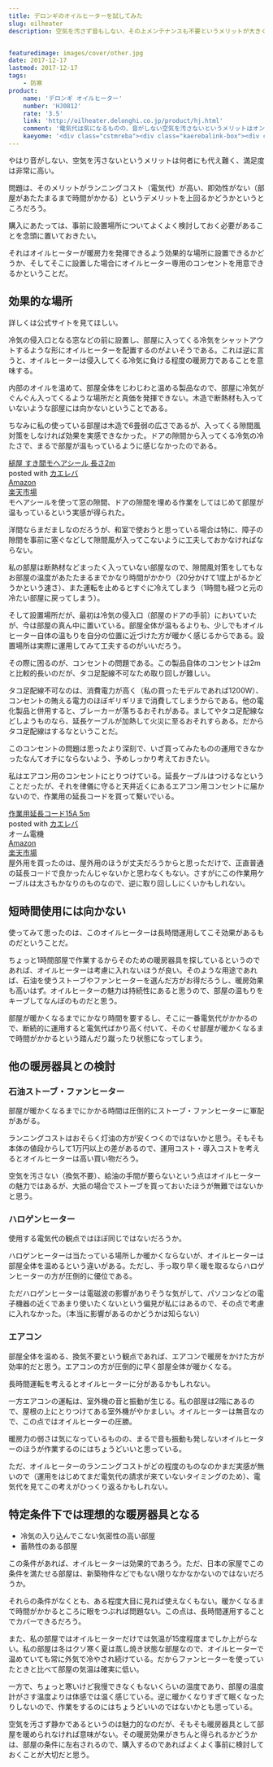 ```yaml
---
title: デロンギのオイルヒーターを試してみた
slug: oilheater
description: 空気を汚さず音もしない、その上メンテナンスも不要というメリットが大きく、満足度は非常に高い。ただ、暖房力が弱い、使っているけど若干寒いという点には目をつぶっているのが正直なところである。


featuredimage: images/cover/other.jpg
date: 2017-12-17
lastmod: 2017-12-17
tags: 
    - 防寒
product:
    name: 'デロンギ オイルヒーター'
    number: 'HJ0812'
    rate: '3.5'
    link: 'http://oilheater.delonghi.co.jp/product/hj.html'
    comment: '電気代は気になるものの、音がしない空気を汚さないというメリットはオンリーワン'
    kaeyome: '<div class="cstmreba"><div class="kaerebalink-box"><div class="kaerebalink-image"><a href="http://www.amazon.co.jp/exec/obidos/ASIN/B01508CMQ6/illusionspace-22/" target="_blank" rel="nofollow" ><img src="https://images-fe.ssl-images-amazon.com/images/I/412KcIcKdML._SL160_.jpg" style="border: none;" /></a></div><div class="kaerebalink-info"><div class="kaerebalink-name"><a href="http://www.amazon.co.jp/exec/obidos/ASIN/B01508CMQ6/illusionspace-22/" target="_blank" rel="nofollow" >デロンギ オイルヒーター サーマルカットフィン8枚 【8~10畳用】 HJ0812</a><div class="kaerebalink-powered-date">posted with <a href="http://kaereba.com" rel="nofollow" target="_blank">カエレバ</a></div></div><div class="kaerebalink-detail"> DeLonghi (デロンギ) 2015-09-01    </div><div class="kaerebalink-link1"><div class="shoplinkamazon"><a href="http://www.amazon.co.jp/gp/search?keywords=%E3%83%87%E3%83%AD%E3%83%B3%E3%82%AE%E3%80%80%E3%82%AA%E3%82%A4%E3%83%AB%E3%83%92%E3%83%BC%E3%82%BF%E3%83%BC%E3%80%80HJ0812&__mk_ja_JP=%E3%82%AB%E3%82%BF%E3%82%AB%E3%83%8A&tag=illusionspace-22" target="_blank" rel="nofollow" >Amazon</a></div><div class="shoplinkrakuten"><a href="https://hb.afl.rakuten.co.jp/hgc/11b85a2b.54f625b8.11b85a2c.594e2eba/?pc=http%3A%2F%2Fsearch.rakuten.co.jp%2Fsearch%2Fmall%2F%25E3%2583%2587%25E3%2583%25AD%25E3%2583%25B3%25E3%2582%25AE%25E3%2580%2580%25E3%2582%25AA%25E3%2582%25A4%25E3%2583%25AB%25E3%2583%2592%25E3%2583%25BC%25E3%2582%25BF%25E3%2583%25BC%25E3%2580%2580HJ0812%2F-%2Ff.1-p.1-s.1-sf.0-st.A-v.2%3Fx%3D0%26scid%3Daf_ich_link_urltxt%26m%3Dhttp%3A%2F%2Fm.rakuten.co.jp%2F" target="_blank" rel="nofollow" >楽天市場</a></div></div></div><div class="booklink-footer"></div></div></div>'
---
```


やはり音がしない、空気を汚さないというメリットは何者にも代え難く、満足度は非常に高い。

問題は、そのメリットがランニングコスト（電気代）が高い、即効性がない（部屋があたたまるまで時間がかかる）というデメリットを上回るかどうかというところだろう。

購入にあたっては、事前に設置場所についてよくよく検討しておく必要があることを念頭に置いておきたい。

それはオイルヒーターが暖房力を発揮できるよう効果的な場所に設置できるかどうか、そしてそこに設置した場合にオイルヒーター専用のコンセントを用意できるかということだ。


## 効果的な場所


詳しくは公式サイトを見てほしい。

冷気の侵入口となる窓などの前に設置し、部屋に入ってくる冷気をシャットアウトするような形にオイルヒーターを配置するのがよいそうである。これは逆に言うと、オイルヒーターは侵入してくる冷気に負ける程度の暖房力であることを意味する。

内部のオイルを温めて、部屋全体をじわじわと温める製品なので、部屋に冷気がぐんぐん入ってくるような場所だと真価を発揮できない。木造で断熱材も入っていないような部屋には向かないということである。

ちなみに私の使っている部屋は木造で6畳弱の広さであるが、入ってくる隙間風対策をしなければ効果を実感できなかった。ドアの隙間から入ってくる冷気の冷たさで、まるで部屋が温もっているように感じなかったのである。

<div class="cstmreba">
<div class="kaerebalink-box">
<div class="kaerebalink-image"><a href="http://www.amazon.co.jp/exec/obidos/ASIN/B01L146IC2/illusionspace-22/" target="_blank" rel="nofollow" ><img alt=""  src="https://images-fe.ssl-images-amazon.com/images/I/51mcKRtXFfL._SL160_.jpg" style="border: none;" /></a></div>
<div class="kaerebalink-info">
<div class="kaerebalink-name"><a href="http://www.amazon.co.jp/exec/obidos/ASIN/B01L146IC2/illusionspace-22/" target="_blank" rel="nofollow" >槌屋 すき間モヘアシール 長さ2m</a>

<div class="kaerebalink-powered-date">posted with <a href="http://kaereba.com" rel="nofollow" target="_blank">カエレバ</a></div>
</div>
<div class="kaerebalink-detail"></div>
<div class="kaerebalink-link1">
<div class="shoplinkamazon"><a href="http://www.amazon.co.jp/gp/search?keywords=%E3%83%A2%E3%83%98%E3%82%A2%E3%82%B7%E3%83%BC%E3%83%AB&#038;__mk_ja_JP=%E3%82%AB%E3%82%BF%E3%82%AB%E3%83%8A&#038;tag=illusionspace-22" target="_blank" rel="nofollow" >Amazon</a></div>
<div class="shoplinkrakuten"><a href="https://hb.afl.rakuten.co.jp/hgc/11b85a2b.54f625b8.11b85a2c.594e2eba/?pc=http%3A%2F%2Fsearch.rakuten.co.jp%2Fsearch%2Fmall%2F%25E3%2583%25A2%25E3%2583%2598%25E3%2582%25A2%25E3%2582%25B7%25E3%2583%25BC%25E3%2583%25AB%2F-%2Ff.1-p.1-s.1-sf.0-st.A-v.2%3Fx%3D0%26scid%3Daf_ich_link_urltxt%26m%3Dhttp%3A%2F%2Fm.rakuten.co.jp%2F" target="_blank" rel="nofollow" >楽天市場</a></div>
</div>
</div>
<div class="booklink-footer"></div>
</div>
</div>
モヘアシールを使って窓の隙間、ドアの隙間を埋める作業をしてはじめて部屋が温もっているという実感が得られた。

洋間ならまだましなのだろうが、和室で使おうと思っている場合は特に、障子の隙間を事前に塞ぐなどして隙間風が入ってこないように工夫しておかなければならない。

私の部屋は断熱材などまったく入っていない部屋なので、隙間風対策をしてもなお部屋の温度があたたまるまでかなり時間がかかり（20分かけて1度上がるかどうかという速さ）、また運転を止めるとすぐに冷えてしまう（1時間も経つと元の冷たい部屋に戻ってしまう）。

そして設置場所だが、最初は冷気の侵入口（部屋のドアの手前）においていたが、今は部屋の真ん中に置いている。部屋全体が温もるよりも、少しでもオイルヒーター自体の温もりを自分の位置に近づけた方が暖かく感じるからである。設置場所は実際に運用してみて工夫するのがいいだろう。

その際に困るのが、コンセントの問題である。この製品自体のコンセントは2mと比較的長いのだが、タコ足配線不可なため取り回しが難しい。

タコ足配線不可なのは、消費電力が高く（私の買ったモデルであれば1200W）、コンセントの賄える電力のほぼギリギリまで消費してしまうからである。他の電化製品と併用すると、ブレーカーが落ちるおそれがある。ましてやタコ足配線などしようものなら、延長ケーブルが加熱して火災に至るおそれすらある。だからタコ足配線はするなということだ。

このコンセントの問題は思ったより深刻で、いざ買ってみたものの運用できなかったなんてオチにならないよう、予めしっかり考えておきたい。

私はエアコン用のコンセントにとりつけている。延長ケーブルはつけるなということだったが、それを律儀に守ると天井近くにあるエアコン用コンセントに届かないので、作業用の延長コードを買って繋いでいる。

<div class="cstmreba">
<div class="kaerebalink-box">
<div class="kaerebalink-image"><a href="http://www.amazon.co.jp/exec/obidos/ASIN/B00RMPHXWE/illusionspace-22/" target="_blank" rel="nofollow" ><img alt=""  src="https://images-fe.ssl-images-amazon.com/images/I/5186pQD9DWL._SL160_.jpg" style="border: none;" /></a></div>
<div class="kaerebalink-info">
<div class="kaerebalink-name"><a href="http://www.amazon.co.jp/exec/obidos/ASIN/B00RMPHXWE/illusionspace-22/" target="_blank" rel="nofollow" >作業用延長コード15A 5m</a>

<div class="kaerebalink-powered-date">posted with <a href="http://kaereba.com" rel="nofollow" target="_blank">カエレバ</a></div>
</div>
<div class="kaerebalink-detail"> オーム電機     </div>
<div class="kaerebalink-link1">
<div class="shoplinkamazon"><a href="http://www.amazon.co.jp/gp/search?keywords=%E4%BD%9C%E6%A5%AD%E7%94%A8%E5%BB%B6%E9%95%B7%E3%82%B3%E3%83%BC%E3%83%89&#038;__mk_ja_JP=%E3%82%AB%E3%82%BF%E3%82%AB%E3%83%8A&#038;tag=illusionspace-22" target="_blank" rel="nofollow" >Amazon</a></div>
<div class="shoplinkrakuten"><a href="https://hb.afl.rakuten.co.jp/hgc/11b85a2b.54f625b8.11b85a2c.594e2eba/?pc=http%3A%2F%2Fsearch.rakuten.co.jp%2Fsearch%2Fmall%2F%25E4%25BD%259C%25E6%25A5%25AD%25E7%2594%25A8%25E5%25BB%25B6%25E9%2595%25B7%25E3%2582%25B3%25E3%2583%25BC%25E3%2583%2589%2F-%2Ff.1-p.1-s.1-sf.0-st.A-v.2%3Fx%3D0%26scid%3Daf_ich_link_urltxt%26m%3Dhttp%3A%2F%2Fm.rakuten.co.jp%2F" target="_blank" rel="nofollow" >楽天市場</a></div>
</div>
</div>
<div class="booklink-footer"></div>
</div>
</div>
屋外用を買ったのは、屋外用のほうが丈夫だろうからと思っただけで、正直普通の延長コードで良かったんじゃないかと思わなくもない。さすがにこの作業用ケーブルは太さもかなりのものなので、逆に取り回ししにくいかもしれない。


## 短時間使用には向かない


使ってみて思ったのは、このオイルヒーターは長時間運用してこそ効果があるものだということだ。

ちょっと1時間部屋で作業するからそのための暖房器具を探しているというのであれば、オイルヒーターは考慮に入れないほうが良い。そのような用途であれば、石油を使うストーブやファンヒーターを選んだ方がお得だろうし、暖房効果も高いはず。オイルヒーターの魅力は持続性にあると思うので、部屋の温もりをキープしてなんぼのものだと思う。

部屋が暖かくなるまでにかなり時間を要するし、そこに一番電気代がかかるので、断続的に運用すると電気代ばかり高く付いて、そのくせ部屋が暖かくなるまで時間がかかるという踏んだり蹴ったり状態になってしまう。


## 他の暖房器具との検討



### 石油ストーブ・ファンヒーター


部屋が暖かくなるまでにかかる時間は圧倒的にストーブ・ファンヒーターに軍配があがる。

ランニングコストはおそらく灯油の方が安くつくのではないかと思う。そもそも本体の値段からして1万円以上の差があるので、運用コスト・導入コストを考えるとオイルヒーターは高い買い物だろう。

空気を汚さない（換気不要）、給油の手間が要らないという点はオイルヒーターの魅力ではあるが、大抵の場合でストーブを買っておいたほうが無難ではないかと思う。


### ハロゲンヒーター


使用する電気代の観点ではほぼ同じではないだろうか。

ハロゲンヒーターは当たっている場所しか暖かくならないが、オイルヒーターは部屋全体を温めるという違いがある。ただし、手っ取り早く暖を取るならハロゲンヒーターの方が圧倒的に優位である。

ただハロゲンヒーターは電磁波の影響がありそうな気がして、パソコンなどの電子機器の近くであまり使いたくないという偏見が私にはあるので、その点で考慮に入れなかった。（本当に影響があるのかどうかは知らない）


### エアコン


部屋全体を温める、換気不要という観点であれば、エアコンで暖房をかけた方が効率的だと思う。エアコンの方が圧倒的に早く部屋全体が暖かくなる。

長時間運転を考えるとオイルヒーターに分があるかもしれない。

一方エアコンの運転は、室外機の音と振動が生じる。私の部屋は2階にあるので、屋根の上にとりつけてある室外機がやかましい。オイルヒーターは無音なので、この点ではオイルヒーターの圧勝。

暖房力の弱さは気になっているものの、まるで音も振動も発しないオイルヒーターのほうが作業するのにはちょうどいいと思っている。

ただ、オイルヒーターのランニングコストがどの程度のものなのかまだ実感が無いので（運用をはじめてまだ電気代の請求が来ていないタイミングのため）、電気代を見てこの考えがひっくり返るかもしれない。


## 特定条件下では理想的な暖房器具となる


<ul>
<li>冷気の入り込んでこない気密性の高い部屋</li>
<li>蓄熱性のある部屋</li>
</ul>

この条件があれば、オイルヒーターは効果的であろう。ただ、日本の家屋でこの条件を満たせる部屋は、新築物件などでもない限りなかなかないのではないだろうか。

それらの条件がなくとも、ある程度大目に見れば使えなくもない。暖かくなるまで時間がかかるところに眼をつぶれば問題ない。この点は、長時間運用することでカバーできるだろう。

また、私の部屋ではオイルヒーターだけでは気温が15度程度までしか上がらない。私の部屋は冬はクソ寒く夏は蒸し焼き状態な部屋なので、オイルヒーターで温めていても常に外気で冷やされ続けている。だからファンヒーターを使っていたときと比べて部屋の気温は確実に低い。

一方で、ちょっと寒いけど我慢できなくもないくらいの温度であり、部屋の温度計がさす温度よりは体感では温く感じている。逆に暖かくなりすぎて眠くなったりしないので、作業をするのにはちょうどいいのではないかとも思っている。

空気を汚さず静かであるというのは魅力的なのだが、そもそも暖房器具として部屋を暖められなければ意味がない。その暖房効果がきちんと得られるかどうかは、部屋の条件に左右されるので、購入するのであればよくよく事前に検討しておくことが大切だと思う。


  